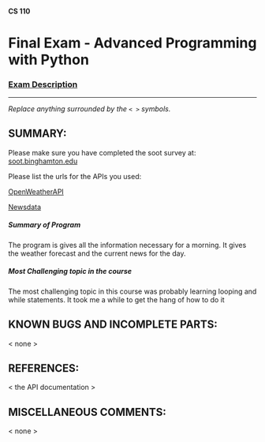 #### CS 110
# Final Exam - Advanced Programming with Python

### [Exam Description](https://docs.google.com/document/d/1FI-WV95nSTK1JMg5j5sKhxcbl46DPVPkBrxC3FMo45g/edit?usp=sharing)

***

_Replace anything surrounded by the `< >` symbols._

## SUMMARY:
Please make sure you have completed the soot survey at:
    [soot.binghamton.edu](https://soot.binghamton.edu)

Please list the urls for the APIs you used:

[OpenWeatherAPI](https://api.openweathermap.org/data/2.5/weather?lat=35&lon=139&appid=)

[Newsdata](https://newsdata.io/docs)


##### Summary of Program

The program is gives all the information necessary for a morning. It gives the weather forecast and the current news for the day.

##### Most Challenging topic in the course

The most challenging topic in this course was probably learning looping and while statements. It took me a while to get the hang of how to do it

## KNOWN BUGS AND INCOMPLETE PARTS:
 < none >

## REFERENCES:
 < the API documentation >

## MISCELLANEOUS COMMENTS:
 < none >
